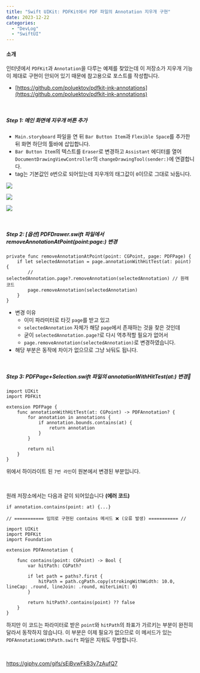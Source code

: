 ```yaml
---
title: "Swift UIKit: PDFKit에서 PDF 파일의 Annotation 지우개 구현"
date: 2023-12-22
categories: 
  - "DevLog"
  - "SwiftUI"
---
```


#### **소개**

인터넷에서 `PDFKit`과 `Annotation`을 다루는 예제를 찾았는데 이 저장소가 지우개 기능이 제대로 구현이 안되어 있기 때문에 참고용으로 포스트를 작성합니다.

- [https://github.com/poluektov/pdfkit-ink-annotations](https://github.com/poluektov/pdfkit-ink-annotations)

 

##### **Step 1: 메인 화면에 지우개 버튼 추가**

- `Main.storyboard` 파일을 연 뒤 `Bar Button Item`과 `Flexible Space`를 추가한 뒤 화면 하단의 툴바에 삽입합니다.
- `Bar Button Item`의 텍스트를 `Eraser`로 변경하고 `Assistant` 에디터를 열어 `DocumentDrawingViewController`의 `changeDrawingTool(sender:)`에 연결합니다.
- tag는 기본값인 `0`번으로 되어있는데 지우개의 태그값이 `0`이므로 그대로 놔둡니다.

![](./assets/img/wp-content/uploads/2023/12/스크린샷-2023-12-22-오후-11.29.58-복사본.jpg)

![](./assets/img/wp-content/uploads/2023/12/스크린샷-2023-12-22-오후-11.33.20-복사본.jpg)

![](./assets/img/wp-content/uploads/2023/12/스크린샷-2023-12-22-오후-11.33.27-복사본.jpg)

 

##### **Step 2: \[옵션\] PDFDrawer.swift 파일에서 removeAnnotationAtPoint(point:page:) 변경**

```
private func removeAnnotationAtPoint(point: CGPoint, page: PDFPage) {
    if let selectedAnnotation = page.annotationWithHitTest(at: point) {
        // selectedAnnotation.page?.removeAnnotation(selectedAnnotation) // 원래 코드
        page.removeAnnotation(selectedAnnotation)
    }
}
```

- 변경 이유
    - 이미 파라미터로 타깃 `page`를 받고 있고
    - `selectedAnnotation` 자체가 해당 `page`에서 존재하는 것을 찾은 것인데
    - 굳이 `selectedAnnotation.page?`로 다시 역추적할 필요가 없어서
    - `page.removeAnnotation(selectedAnnotation)`로 변경하였습니다.
- 해당 부분은 동작에 차이가 없으므로 그냥 놔둬도 됩니다.

 

##### **Step 3: PDFPage+Selection.swift 파일의 annotationWithHitTest(at:) 변경**

```
import UIKit
import PDFKit

extension PDFPage {
    func annotationWithHitTest(at: CGPoint) -> PDFAnnotation? {
        for annotation in annotations {
            if annotation.bounds.contains(at) {
                return annotation
            }
        }
        
        return nil
    }
}

```

위에서 하이라이트 된 `7번 라인`이 원본에서 변경된 부분입니다.

 

원래 저장소에서는 다음과 같이 되어있습니다 **(에러 코드)**

```
if annotation.contains(point: at) {...}

// =========== 임의로 구현된 contains 메서드 ❌ (오류 발생) =========== //

import UIKit
import PDFKit
import Foundation

extension PDFAnnotation {
    
    func contains(point: CGPoint) -> Bool {
        var hitPath: CGPath?
        
        if let path = paths?.first {
            hitPath = path.cgPath.copy(strokingWithWidth: 10.0, lineCap: .round, lineJoin: .round, miterLimit: 0)
        }
        
        return hitPath?.contains(point) ?? false
    }
}
```

하지만 이 코드는 파라미터로 받은 `point`와 `hitPath`의 좌표가 가르키는 부분이 완전히 달라서 동작하지 않습니다. 이 부분은 이제 필요가 없으므로 이 메서드가 있는 `PDFAnnotationWithPath.swift` 파일은 지워도 무방합니다.

 

https://giphy.com/gifs/sEjBvwFkB3y7zAufQ7
